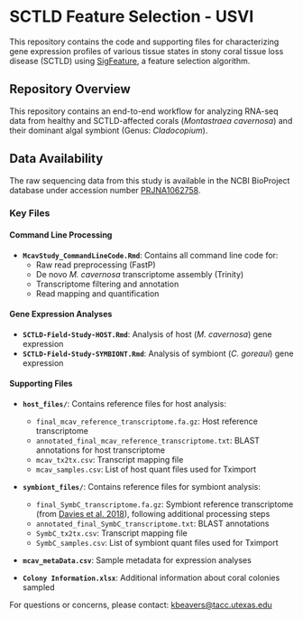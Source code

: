 # SCTLD Feature Selection - USVI

This repository contains the code and supporting files for characterizing gene expression profiles of various tissue states in stony coral tissue loss disease (SCTLD) using [SigFeature](https://www.frontiersin.org/journals/genetics/articles/10.3389/fgene.2020.00247/full), a feature selection algorithm. 

## Repository Overview

This repository contains an end-to-end workflow for analyzing RNA-seq data from healthy and SCTLD-affected corals (*Montastraea cavernosa*) and their dominant algal symbiont (Genus: *Cladocopium*).

## Data Availability

The raw sequencing data from this study is available in the NCBI BioProject database under accession number [PRJNA1062758](https://www.ncbi.nlm.nih.gov/bioproject/PRJNA1062758/).

### Key Files

#### Command Line Processing
- **`McavStudy_CommandLineCode.Rmd`**: Contains all command line code for:
  - Raw read preprocessing (FastP)
  - De novo *M. cavernosa* transcriptome assembly (Trinity)
  - Transcriptome filtering and annotation
  - Read mapping and quantification

#### Gene Expression Analyses
- **`SCTLD-Field-Study-HOST.Rmd`**: Analysis of host (*M. cavernosa*) gene expression
- **`SCTLD-Field-Study-SYMBIONT.Rmd`**: Analysis of symbiont (*C. goreaui*) gene expression

#### Supporting Files
- **`host_files/`**: Contains reference files for host analysis:
  - `final_mcav_reference_transcriptome.fa.gz`: Host reference transcriptome
  - `annotated_final_mcav_reference_transcriptome.txt`: BLAST annotations for host transcriptome
  - `mcav_tx2tx.csv`: Transcript mapping file
  - `mcav_samples.csv`: List of host quant files used for Tximport

- **`symbiont_files/`**: Contains reference files for symbiont analysis:
  - `final_SymbC_transcriptome.fa.gz`: Symbiont reference transcriptome (from [Davies et al. 2018](https://www.frontiersin.org/journals/marine-science/articles/10.3389/fmars.2018.00150/full)), following additional processing steps
  - `annotated_final_SymbC_transcriptome.txt`: BLAST annotations
  - `SymbC_tx2tx.csv`: Transcript mapping file
  - `SymbC_samples.csv`: List of symbiont quant files used for Tximport

- **`mcav_metaData.csv`**: Sample metadata for expression analyses
- **`Colony Information.xlsx`**: Additional information about coral colonies sampled

For questions or concerns, please contact: kbeavers@tacc.utexas.edu
